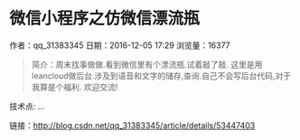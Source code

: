 # 微信小程序之仿微信漂流瓶
作者：qq_31383345
日期：2016-12-05 17:29
浏览量：16377
> 简介：周末找事做做.看到微信里有个漂流瓶.试着敲了敲.
这里是用leancloud做后台.涉及到语音和文字的储存,查询.自己不会写后台代码,对于我算是个福利.
欢迎交流!




技术点:
...

 链接：http://blog.csdn.net/qq_31383345/article/details/53447403
